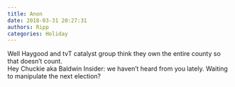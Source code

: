 ```yaml
---
title: Anon
date: 2018-03-31 20:27:31
authors: Ripp
categories: Holiday
---
```


 Well Haygood and tvT catalyst group think they own the entire county so that doesn’t count.  
Hey Chuckie aka Baldwin Insider: we haven’t heard from you lately.  Waiting to manipulate the next election?